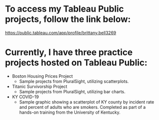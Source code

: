 # To access my Tableau Public projects, follow the link below:

https://public.tableau.com/app/profile/brittany.bell3269

# Currently, I have three practice projects hosted on Tableau Public:

* Boston Housing Prices Project
  * Sample projects from PluralSight, utilizing scatterplots.
* Titanic Survivorship Project
  * Sample projects from PluralSight, utilizing bar charts.
* KY COVID-19 
  * Sample graphic showing a scatterplot of KY county by incident rate and percent of adults who are smokers. Completed as part of a hands-on training from the University of Kentucky.

